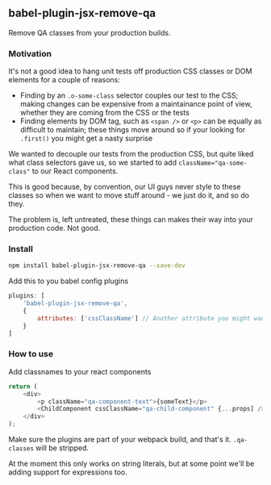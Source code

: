 ## babel-plugin-jsx-remove-qa

Remove QA classes from your production builds.

### Motivation
It's not a good idea to hang unit tests off production CSS classes or DOM elements for a couple of reasons:
* Finding by an ```.o-some-class``` selector couples our test to the CSS; making changes can be expensive from a maintainance point of view, whether they are coming from the CSS or the tests
* Finding elements by DOM tag, such as ```<span />``` or ```<p>``` can be equally as difficult to maintain; these things move around so if your looking for ```.first()``` you might get a nasty surprise

We wanted to decouple our tests from the production CSS, but quite liked what class selectors gave us, so we started to add ```className="qa-some-class"``` to our React components.

This is good because, by convention, our UI guys never style to these classes so when we want to move stuff around - we just do it, and so do they.

The problem is, left untreated, these things can makes their way into your production code. Not good.

### Install

```bash
npm install babel-plugin-jsx-remove-qa --save-dev
```

Add this to you babel config plugins

```javascript
plugins: [
    'babel-plugin-jsx-remove-qa',
    {
        attributes: ['cssClassName'] // Another attribute you might want to remove
    }
]
```

### How to use
Add classnames to your react components

```javascript
return (
    <div>
        <p className="qa-component-text">{someText}</p>
        <ChildComponent cssClassName="qa-child-component" {...props] />
    </div>
);
```

Make sure the plugins are part of your webpack build, and that's it. ```.qa-classes``` will be stripped.

At the moment this only works on string literals, but at some point we'll be adding support for expressions too.

